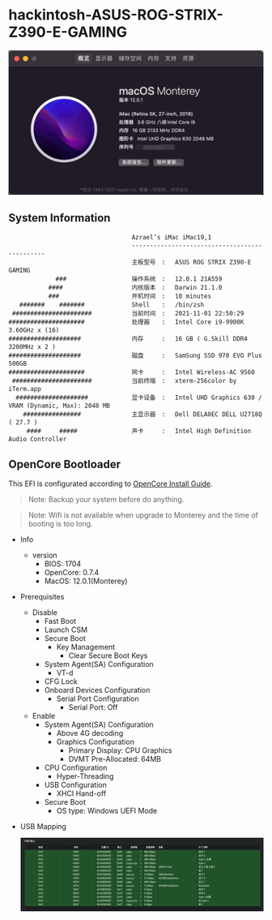 # hackintosh-ASUS-ROG-STRIX-Z390-E-GAMING

![monterey 12.0.1](./monterey.png)

## System Information

                                      Azrael’s iMac iMac19,1
                                      ----------------------------------------------
                                      主板型号　: 　ASUS ROG STRIX Z390-E GAMING
                 ###                  操作系统　: 　12.0.1 21A559
               ####                   内核版本　: 　Darwin 21.1.0
               ###                    开机时间　: 　10 minutes
       #######    #######             Shell　　: 　/bin/zsh
     ######################           当前时间　: 　2021-11-01 22:50:29
    #####################             处理器　　: 　Intel Core i9-9900K 3.60GHz x (16)
    ####################              内存　　　: 　16 GB ( G.Skill DDR4 3200MHz x 2 )
    ####################              磁盘　　　: 　SamSung SSD 970 EVO Plus 500GB
    #####################             网卡　　　: 　Intel Wireless-AC 9560
     ######################           当前终端　: 　xterm-256color by iTerm.app
      ####################            显卡设备　: 　Intel UHD Graphics 630 / VRAM (Dynamic, Max): 2048 MB
        ################              主显示器　: 　Dell DELA0EC DELL U2718Q ( 27.7 )
         ####     #####               声卡　　　: 　Intel High Definition Audio Controller

## OpenCore Bootloader

This EFI is configurated according to [OpenCore Install Guide](https://dortania.github.io/OpenCore-Install-Guide/).

> Note: Backup your system before do anything.

> Note: Wifi is not available when upgrade to Monterey and the time of booting is too long.

- Info

  - version
    - BIOS: 1704
    - OpenCore: 0.7.4
    - MacOS: 12.0.1(Monterey)

- Prerequisites

  - Disable
    - Fast Boot
    - Launch CSM
    - Secure Boot
      - Key Management
        - Clear Secure Boot Keys
    - System Agent(SA) Configuration
      - VT-d
    - CFG Lock
    - Onboard Devices Configuration
      - Serial Port Configuration
        - Serial Port: Off
  - Enable
    - System Agent(SA) Configuration
      - Above 4G decoding
      - Graphics Configuration
        - Primary Display: CPU Graphics
        - DVMT Pre-Allocated: 64MB
    - CPU Configuration
      - Hyper-Threading
    - USB Configuration
      - XHCI Hand-off
    - Secure Boot
      - OS type: Windows UEFI Mode

- USB Mapping

  ![USB Mapping](./usbMap/USB_definition.png)
